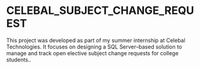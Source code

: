 # CELEBAL_SUBJECT_CHANGE_REQUEST
This project was developed as part of my summer internship at Celebal Technologies. It focuses on designing a SQL Server–based solution to manage and track open elective subject change requests for college students..
